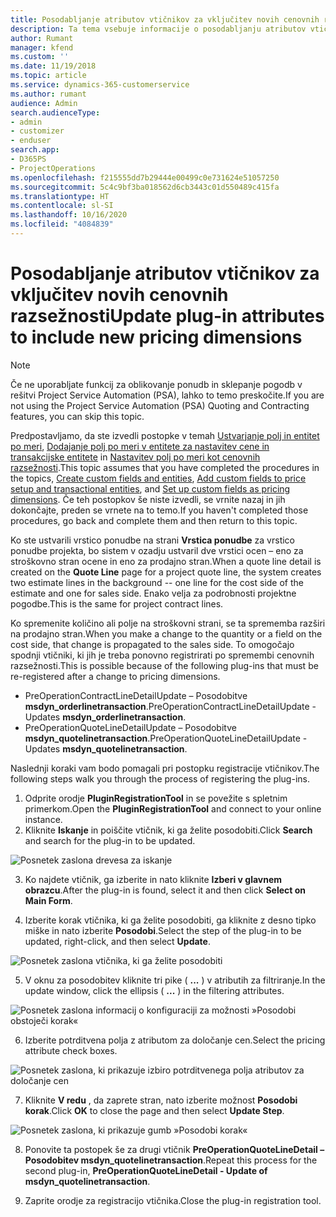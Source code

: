 ```yaml
---
title: Posodabljanje atributov vtičnikov za vključitev novih cenovnih razsežnosti
description: Ta tema vsebuje informacije o posodabljanju atributov vtičnika za cenovne razsežnosti.
author: Rumant
manager: kfend
ms.custom: ''
ms.date: 11/19/2018
ms.topic: article
ms.service: dynamics-365-customerservice
ms.author: rumant
audience: Admin
search.audienceType:
- admin
- customizer
- enduser
search.app:
- D365PS
- ProjectOperations
ms.openlocfilehash: f215555dd7b29444e00499c0e731624e51057250
ms.sourcegitcommit: 5c4c9bf3ba018562d6cb3443c01d550489c415fa
ms.translationtype: HT
ms.contentlocale: sl-SI
ms.lasthandoff: 10/16/2020
ms.locfileid: "4084839"
---
```

# <a name="update-plug-in-attributes-to-include-new-pricing-dimensions"></a><span data-ttu-id="7618a-103">Posodabljanje atributov vtičnikov za vključitev novih cenovnih razsežnosti</span><span class="sxs-lookup"><span data-stu-id="7618a-103">Update plug-in attributes to include new pricing dimensions</span></span>

> [!NOTE]
> <span data-ttu-id="7618a-104">Če ne uporabljate funkcij za oblikovanje ponudb in sklepanje pogodb v rešitvi Project Service Automation (PSA), lahko to temo preskočite.</span><span class="sxs-lookup"><span data-stu-id="7618a-104">If you are not using the Project Service Automation (PSA) Quoting and Contracting features, you can skip this topic.</span></span>

<span data-ttu-id="7618a-105">Predpostavljamo, da ste izvedli postopke v temah [Ustvarjanje polj in entitet po meri](create-custom-fields-entities.md), [Dodajanje polj po meri v entitete za nastavitev cene in transakcijske entitete](field-references.md) in [Nastavitev polj po meri kot cenovnih razsežnosti](set-up-pricing-dimensions.md).</span><span class="sxs-lookup"><span data-stu-id="7618a-105">This topic assumes that you have completed the procedures in the topics, [Create custom fields and entities](create-custom-fields-entities.md), [Add custom fields to price setup and transactional entities](field-references.md), and [Set up custom fields as pricing dimensions](set-up-pricing-dimensions.md).</span></span> <span data-ttu-id="7618a-106">Če teh postopkov še niste izvedli, se vrnite nazaj in jih dokončajte, preden se vrnete na to temo.</span><span class="sxs-lookup"><span data-stu-id="7618a-106">If you haven't completed those procedures, go back and complete them and then return to this topic.</span></span>

<span data-ttu-id="7618a-107">Ko ste ustvarili vrstico ponudbe na strani **Vrstica ponudbe** za vrstico ponudbe projekta, bo sistem v ozadju ustvaril dve vrstici ocen – eno za stroškovno stran ocene in eno za prodajno stran.</span><span class="sxs-lookup"><span data-stu-id="7618a-107">When a quote line detail is created on the **Quote Line** page for a project quote line, the system creates two estimate lines in the background -- one line for the cost side of the estimate and one for sales side.</span></span> <span data-ttu-id="7618a-108">Enako velja za podrobnosti projektne pogodbe.</span><span class="sxs-lookup"><span data-stu-id="7618a-108">This is the same  for project contract lines.</span></span>

<span data-ttu-id="7618a-109">Ko spremenite količino ali polje na stroškovni strani, se ta sprememba razširi na prodajno stran.</span><span class="sxs-lookup"><span data-stu-id="7618a-109">When you make a change to the quantity or a field on the cost side, that change is propagated to the sales side.</span></span> <span data-ttu-id="7618a-110">To omogočajo spodnji vtičniki, ki jih je treba ponovno registrirati po spremembi cenovnih razsežnosti.</span><span class="sxs-lookup"><span data-stu-id="7618a-110">This is possible because of the following plug-ins that must be re-registered after a change to pricing dimensions.</span></span>

- <span data-ttu-id="7618a-111">PreOperationContractLineDetailUpdate – Posodobitve **msdyn_orderlinetransaction**.</span><span class="sxs-lookup"><span data-stu-id="7618a-111">PreOperationContractLineDetailUpdate - Updates **msdyn_orderlinetransaction**.</span></span>
- <span data-ttu-id="7618a-112">PreOperationQuoteLineDetailUpdate – Posodobitve **msdyn_quotelinetransaction**.</span><span class="sxs-lookup"><span data-stu-id="7618a-112">PreOperationQuoteLineDetailUpdate - Updates **msdyn_quotelinetransaction**.</span></span>

<span data-ttu-id="7618a-113">Naslednji koraki vam bodo pomagali pri postopku registracije vtičnikov.</span><span class="sxs-lookup"><span data-stu-id="7618a-113">The following steps walk you through the process of registering the plug-ins.</span></span>

1. <span data-ttu-id="7618a-114">Odprite orodje **PluginRegistrationTool** in se povežite s spletnim primerkom.</span><span class="sxs-lookup"><span data-stu-id="7618a-114">Open the **PluginRegistrationTool** and connect to your online instance.</span></span>
2. <span data-ttu-id="7618a-115">Kliknite **Iskanje** in poiščite vtičnik, ki ga želite posodobiti.</span><span class="sxs-lookup"><span data-stu-id="7618a-115">Click **Search** and search for the plug-in to be updated.</span></span>

 ![Posnetek zaslona drevesa za iskanje](media/PRT-1.png)

3. <span data-ttu-id="7618a-117">Ko najdete vtičnik, ga izberite in nato kliknite **Izberi v glavnem obrazcu**.</span><span class="sxs-lookup"><span data-stu-id="7618a-117">After the plug-in is found, select it and then click **Select on Main Form**.</span></span>

4. <span data-ttu-id="7618a-118">Izberite korak vtičnika, ki ga želite posodobiti, ga kliknite z desno tipko miške in nato izberite **Posodobi**.</span><span class="sxs-lookup"><span data-stu-id="7618a-118">Select the step of the plug-in to be updated, right-click, and then select **Update**.</span></span>

 ![Posnetek zaslona vtičnika, ki ga želite posodobiti](media/PRT-2.png)
 
5. <span data-ttu-id="7618a-120">V oknu za posodobitev kliknite tri pike ( **...** ) v atributih za filtriranje.</span><span class="sxs-lookup"><span data-stu-id="7618a-120">In the update window, click the ellipsis ( **...** ) in the filtering attributes.</span></span>

 ![Posnetek zaslona informacij o konfiguraciji za možnosti »Posodobi obstoječi korak«](media/PRT-3.png)
 
6. <span data-ttu-id="7618a-122">Izberite potrditvena polja z atributom za določanje cen.</span><span class="sxs-lookup"><span data-stu-id="7618a-122">Select the pricing attribute check boxes.</span></span>

 ![Posnetek zaslona, ki prikazuje izbiro potrditvenega polja atributov za določanje cen](media/PRT-4.png)

7. <span data-ttu-id="7618a-124">Kliknite **V redu** , da zaprete stran, nato izberite možnost **Posodobi korak**.</span><span class="sxs-lookup"><span data-stu-id="7618a-124">Click **OK** to close the page and then select **Update Step**.</span></span>

 ![Posnetek zaslona, ki prikazuje gumb »Posodobi korak«](media/PRT-5.png)
 
8. <span data-ttu-id="7618a-126">Ponovite ta postopek še za drugi vtičnik **PreOperationQuoteLineDetail – Posodobitev msdyn_quotelinetransaction**.</span><span class="sxs-lookup"><span data-stu-id="7618a-126">Repeat this process for the second plug-in, **PreOperationQuoteLineDetail - Update of msdyn_quotelinetransaction**.</span></span>

9. <span data-ttu-id="7618a-127">Zaprite orodje za registracijo vtičnika.</span><span class="sxs-lookup"><span data-stu-id="7618a-127">Close the plug-in registration tool.</span></span>

